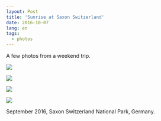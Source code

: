 ```yaml
---
layout: Post
title: 'Sunrise at Saxon Switzerland'
date: 2016-10-07
lang: en
tags:
  - photos
---
```


A few photos from a weekend trip.

![](photo://2016-09-04_8448_Artem_Sapegin)

<!--more-->

![](photo://2016-09-04_8487_Artem_Sapegin)

![](photo://2016-09-04_8507_Artem_Sapegin)

![](photo://2016-09-04_8522_Artem_Sapegin)

September 2016, Saxon Switzerland National Park, Germany.
